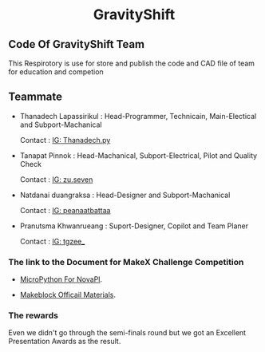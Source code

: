 <h1 align="center">GravityShift</h1>
<h2>Code Of GravityShift Team</h2>
<p>
  This Respirotory is use for store and publish the code and CAD file of team for education and competion
</p> 

<h2>Teammate</h2>

- Thanadech Lapassirikul : Head-Programmer, Technicain, Main-Electical and Subport-Machanical
  
  Contact : [IG: Thanadech.py](https://www.instagram.com/thxncdzch.py/)
- Tanapat Pinnok : Head-Machanical, Subport-Electrical, Pilot and Quality Check

  Contact : [IG: zu.seven](https://www.instagram.com/zu.seven/)
- Natdanai duangraksa : Head-Designer and Subport-Machanical

  Contact : [IG: peanaatbattaa](https://www.instagram.com/nomchocolatemaiwan/)
- Pranutsma Khwanrueang : Suport-Designer, Copilot and Team Planer

  Contact : [IG: tgzee_](https://www.instagram.com/tgzee._/)

<h3>The link to the Document for MakeX Challenge Competition</h3>

- [MicroPython For NovaPI](https://github.com/Makeblock-official/micropython-api-doc/tree/master/docs/novapi/modules/modules).

- [Makeblock Officail Materials](https://grabcad.com/library/data-of-makeblock-parts-1).

<h3> The rewards </h3>
 
Even we didn't go through the semi-finals round but we got an Excellent Presentation Awards as the result.
